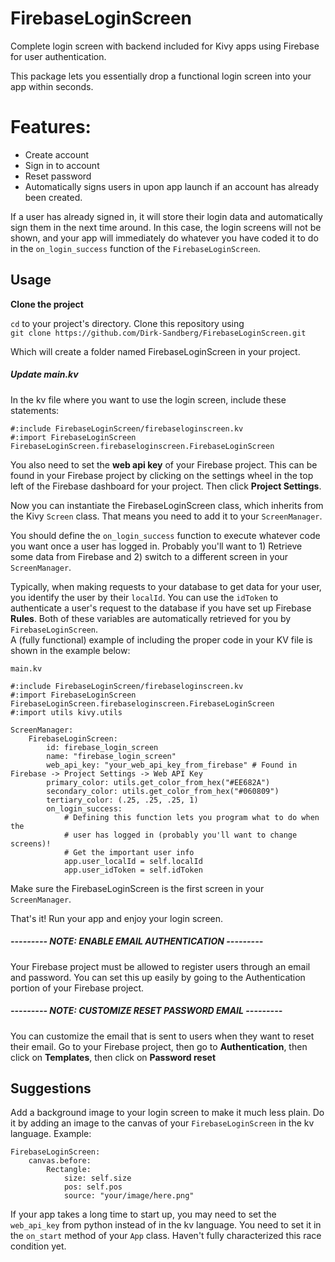 # FirebaseLoginScreen
Complete login screen with backend included for Kivy apps using Firebase for
user authentication.

This package lets you essentially drop a functional login screen into your app
within seconds.

<h1>Features:</h1>

- Create account
- Sign in to account
- Reset password
- Automatically signs users in upon app launch if an account has already been created.

If a user has already signed in, it will store their login data and
automatically sign them in the next time around. In this case, the login screens
will not be shown, and your app will immediately do whatever you have coded it
to do in the `on_login_success` function of the `FirebaseLoginScreen`.

Usage
-

<b>Clone the project</b>

`cd` to your project's directory. Clone this repository using <br>
`git clone https://github.com/Dirk-Sandberg/FirebaseLoginScreen.git`

Which will create a folder named FirebaseLoginScreen in your project.

<h5><b>Update main.kv</b></h5>

In the kv file where you want to use the login screen, include these statements:
<br>

    #:include FirebaseLoginScreen/firebaseloginscreen.kv
    #:import FirebaseLoginScreen FirebaseLoginScreen.firebaseloginscreen.FirebaseLoginScreen

You also need to set the <b>web api key</b> of your Firebase project. This
can be found in your Firebase project by clicking on the settings wheel in the
top left of the Firebase dashboard for your project. Then click 
<b>Project Settings</b>.

Now you can instantiate the FirebaseLoginScreen class, which inherits from the
Kivy `Screen` class. That means you need to add it to your `ScreenManager`.

You should define the `on_login_success` function to execute whatever code you
want once a user has logged in. Probably you'll want to 1) Retrieve some data
from Firebase and 2) switch to a different screen in your `ScreenManager`.

Typically, when making requests to your database to get data for your user, you
identify the user by their `localId`. You can use the `idToken` to authenticate
a user's request to the database if you have set up Firebase <b>Rules</b>. Both
of these variables are automatically retrieved for you by `FirebaseLoginScreen`.<br>
A (fully functional) example of including the proper code in your KV file is
shown in the example below:

`main.kv`
    
    #:include FirebaseLoginScreen/firebaseloginscreen.kv
    #:import FirebaseLoginScreen FirebaseLoginScreen.firebaseloginscreen.FirebaseLoginScreen
    #:import utils kivy.utils
    
    ScreenManager:
        FirebaseLoginScreen:
            id: firebase_login_screen
            name: "firebase_login_screen"
            web_api_key: "your_web_api_key_from_firebase" # Found in Firebase -> Project Settings -> Web API Key
            primary_color: utils.get_color_from_hex("#EE682A")
            secondary_color: utils.get_color_from_hex("#060809")
            tertiary_color: (.25, .25, .25, 1)
            on_login_success:
                # Defining this function lets you program what to do when the
                # user has logged in (probably you'll want to change screens)!
                # Get the important user info
                app.user_localId = self.localId
                app.user_idToken = self.idToken

Make sure the FirebaseLoginScreen is the first screen in your `ScreenManager`.

That's it! Run your app and enjoy your login screen.

##### --------- NOTE: ENABLE EMAIL AUTHENTICATION ---------
Your Firebase project must be allowed to register users through an email and
password. You can set this up easily by going to the Authentication portion of your
Firebase project.

##### --------- NOTE: CUSTOMIZE RESET PASSWORD EMAIL ---------

You can customize the email that is sent to users when they want to reset their email.
Go to your Firebase project, then go to <b>Authentication</b>, then click on <b>Templates</b>,
then click on <b>Password reset</b>

Suggestions
-

Add a background image to your login screen to make it much less plain. Do it by
adding an image to the canvas of your `FirebaseLoginScreen` in the kv language.
Example:

    FirebaseLoginScreen:
        canvas.before:
            Rectangle:
                size: self.size
                pos: self.pos
                source: "your/image/here.png"
                
                
If your app takes a long time to start up, you may need to set the `web_api_key`
from python instead of in the kv language. You need to set it in the `on_start`
method of your `App` class. Haven't fully characterized this race condition yet. 



